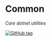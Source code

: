 # Common
*Core dotnet utilities*

[![GitHub tag](https://img.shields.io/nuget/v/Andtech.Common)](https://www.nuget.org/packages/Andtech.Common/)

